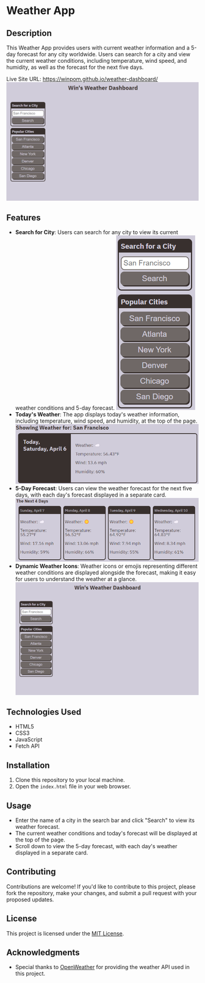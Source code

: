 # Weather App

## Description

This Weather App provides users with current weather information and a 5-day forecast for any city worldwide. Users can search for a city and view the current weather conditions, including temperature, wind speed, and humidity, as well as the forecast for the next five days.

Live Site URL: https://winpom.github.io/weather-dashboard/
![Site](./assets/images/site.png)

## Features

- **Search for City**: Users can search for any city to view its current weather conditions and 5-day forecast.
![City Search](./assets/images/search.png)
- **Today's Weather**: The app displays today's weather information, including temperature, wind speed, and humidity, at the top of the page.
![Today's Weather](./assets/images/today.png)
- **5-Day Forecast**: Users can view the weather forecast for the next five days, with each day's forecast displayed in a separate card.
![Upcoming Weather](./assets/images/upcoming.png)
- **Dynamic Weather Icons**: Weather icons or emojis representing different weather conditions are displayed alongside the forecast, making it easy for users to understand the weather at a glance.
![Full Site in Action](./assets/images/site.png)

## Technologies Used

- HTML5
- CSS3
- JavaScript
- Fetch API

## Installation

1. Clone this repository to your local machine.
2. Open the `index.html` file in your web browser.

## Usage

- Enter the name of a city in the search bar and click "Search" to view its weather forecast.
- The current weather conditions and today's forecast will be displayed at the top of the page.
- Scroll down to view the 5-day forecast, with each day's weather displayed in a separate card.

## Contributing

Contributions are welcome! If you'd like to contribute to this project, please fork the repository, make your changes, and submit a pull request with your proposed updates.

## License

This project is licensed under the [MIT License](LICENSE).

## Acknowledgments

- Special thanks to [OpenWeather](https://openweathermap.org/) for providing the weather API used in this project.

